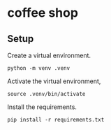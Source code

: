 # coffee shop

## Setup
Create a virtual environment.
```commandline
python -m venv .venv
```

Activate the virtual environment,
```commandline
source .venv/bin/activate
```

Install the requirements. 
```commandline
pip install -r requirements.txt
```
